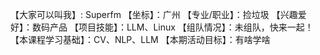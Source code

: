 【大家可以叫我】: Superfm
【坐标】：广州 
【专业/职业】：捡垃圾 
【兴趣爱好】：数码产品
【项目技能】：LLM、Linux 
【组队情况】：未组队，快来一起！ 
【本课程学习基础】：CV、NLP、LLM 
【本期活动目标】：有啥学啥
